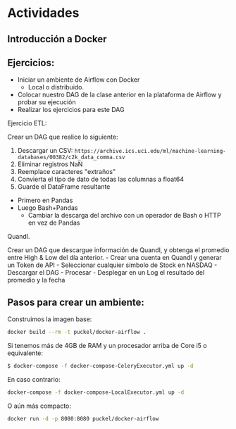 # Actividades

## Introducción a Docker


## Ejercicios:
- Iniciar un ambiente de Airflow con Docker
    - Local o distribuido.
- Colocar nuestro DAG de la clase anterior en la plataforma de Airflow y probar su ejecución
- Realizar los ejercicios para este DAG

Ejercicio ETL:

Crear un DAG que realice lo siguiente:

1. Descargar un CSV: `https://archive.ics.uci.edu/ml/machine-learning-databases/00382/c2k_data_comma.csv`
1. Eliminar registros NaN
1. Reemplace caracteres "extraños"
1. Convierta el tipo de dato de todas las columnas a float64
1. Guarde el DataFrame resultante

- Primero en Pandas
- Luego Bash+Pandas
    - Cambiar la descarga del archivo con un operador de Bash o HTTP en vez de Pandas


Quandl.

Crear un DAG que descargue información de Quandl, y obtenga el promedio entre High & Low del día anterior.
    - Crear una cuenta en Quandl y generar un Token de API
    - Seleccionar cualquier símbolo de Stock en NASDAQ
    - Descargar el DAG
    - Procesar
    - Desplegar en un Log el resultado del promedio y la fecha




## Pasos para crear un ambiente:
Construimos la imagen base:

```bash
docker build --rm -t puckel/docker-airflow .
```

Si tenemos más de 4GB de RAM y un procesador arriba de Core i5 o equivalente:

```bash
$ docker-compose -f docker-compose-CeleryExecutor.yml up -d
```

En caso contrario:

```bash
docker-compose -f docker-compose-LocalExecutor.yml up -d
```
O aún más compacto:

```bash
docker run -d -p 8080:8080 puckel/docker-airflow
```
